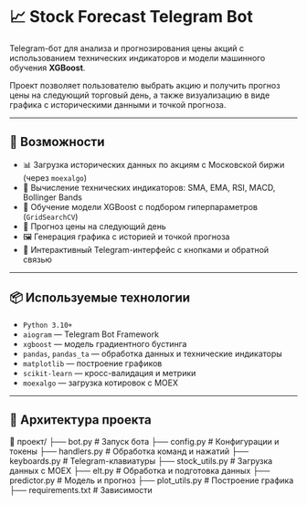 # 📈 Stock Forecast Telegram Bot

Telegram-бот для анализа и прогнозирования цены акций с использованием технических индикаторов и модели машинного обучения **XGBoost**.

Проект позволяет пользователю выбрать акцию и получить прогноз цены на следующий торговый день, а также визуализацию в виде графика с историческими данными и точкой прогноза.

---

## 🚀 Возможности

- 📊 Загрузка исторических данных по акциям с Московской биржи (через `moexalgo`)
- 🧮 Вычисление технических индикаторов: SMA, EMA, RSI, MACD, Bollinger Bands
- 🤖 Обучение модели XGBoost с подбором гиперпараметров (`GridSearchCV`)
- 🔮 Прогноз цены на следующий день
- 🖼️ Генерация графика с историей и точкой прогноза
- 💬 Интерактивный Telegram-интерфейс с кнопками и обратной связью

---

## 📦 Используемые технологии

- `Python 3.10+`
- `aiogram` — Telegram Bot Framework
- `xgboost` — модель градиентного бустинга
- `pandas`, `pandas_ta` — обработка данных и технические индикаторы
- `matplotlib` — построение графиков
- `scikit-learn` — кросс-валидация и метрики
- `moexalgo` — загрузка котировок с MOEX

---

## 🧠 Архитектура проекта

📁 проект/
├── bot.py # Запуск бота
├── config.py # Конфигурации и токены
├── handlers.py # Обработка команд и нажатий
├── keyboards.py # Telegram-клавиатуры
├── stock_utils.py # Загрузка данных с MOEX
├── elt.py # Обработка и подготовка данных
├── predictor.py # Модель и прогноз
├── plot_utils.py # Построение графика
├── requirements.txt # Зависимости
